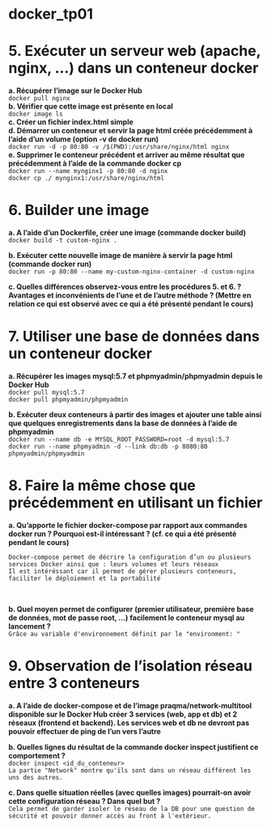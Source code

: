 # docker_tp01

# 5. Exécuter un serveur web (apache, nginx, …) dans un conteneur docker <br>
**a. Récupérer l’image sur le Docker Hub**<br>
  ```docker pull nginx```<br>
**b. Vérifier que cette image est présente en local**<br>
  ```docker image ls```<br>
**c. Créer un fichier index.html simple**<br>
**d. Démarrer un conteneur et servir la page html créée précédemment à l’aide d’un volume (option -v de docker run)**<br>
  ```docker run -d -p 80:80 -v /$(PWD):/usr/share/nginx/html nginx```<br>
**e. Supprimer le conteneur précédent et arriver au même résultat que précédemment à l’aide de la commande docker cp**<br>
```docker run --name mynginx1 -p 80:80 -d nginx```<br>
```docker cp ./ mynginx1:/usr/share/nginx/html```<br>

# 6. Builder une image<br>

**a. A l’aide d’un Dockerfile, créer une image (commande docker build)**<br>
```docker build -t custom-nginx .```<br>

**b. Exécuter cette nouvelle image de manière à servir la page html (commande docker run)**<br>
```docker run -p 80:80 --name my-custom-nginx-container -d custom-nginx```<br>

**c. Quelles différences observez-vous entre les procédures 5. et 6. ? Avantages et inconvénients de l’une et de l’autre méthode ? (Mettre en relation ce qui est observé avec ce qui a été présenté pendant le cours)**<br>

# 7. Utiliser une base de données dans un conteneur docker<br>

**a. Récupérer les images mysql:5.7 et phpmyadmin/phpmyadmin depuis le Docker Hub**<br>
``` docker pull mysql:5.7 ```<br>
``` docker pull phpmyadmin/phpmyadmin ```<br>

**b. Exécuter deux conteneurs à partir des images et ajouter une table ainsi que quelques enregistrements dans la base de données à l’aide de phpmyadmin**<br>
``` docker run --name db -e MYSQL_ROOT_PASSWORD=root -d mysql:5.7 ```<br>
``` docker run --name phpmyadmin -d --link db:db -p 8080:80 phpmyadmin/phpmyadmin ```<br>

# 8. Faire la même chose que précédemment en utilisant un fichier<br>

**a. Qu’apporte le fichier docker-compose par rapport aux commandes docker run ? Pourquoi est-il intéressant ? (cf. ce qui a été présenté pendant le cours)**<br>
```
Docker-compose permet de décrire la configuration d’un ou plusieurs services Docker ainsi que : leurs volumes et leurs réseaux
Il est intéréssant car il permet de gérer plusieurs conteneurs, faciliter le déploiement et la portabilité
```
<br>

**b. Quel moyen permet de configurer (premier utilisateur, première base de données, mot de passe root, …) facilement le conteneur mysql au lancement ?**<br>
``` Grâce au variable d'environnement définit par le "environment: " ```<br>

# 9. Observation de l’isolation réseau entre 3 conteneurs<br>

**a. A l’aide de docker-compose et de l’image praqma/network-multitool disponible sur le Docker Hub créer 3 services (web, app et db) et 2 réseaux (frontend et backend). Les services web et db ne devront pas pouvoir effectuer de ping de l’un vers l’autre**<br>


**b. Quelles lignes du résultat de la commande docker inspect justifient ce comportement ?**<br>
``` docker inspect <id_du_conteneur> ```<br>
``` La partie "Network" montre qu'ils sont dans un réseau différent les uns des autres. ```<br>

**c. Dans quelle situation réelles (avec quelles images) pourrait-on avoir cette configuration réseau ? Dans quel but ?**<br>
``` Cela permet de garder isoler le réseau de la DB pour une question de sécurité et pouvoir donner accès au front à l'extérieur. ```<br>